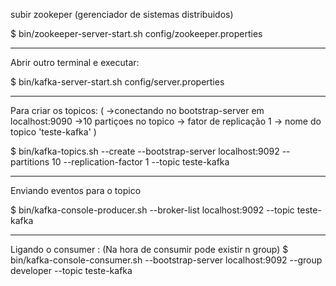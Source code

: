 
subir zookeper (gerenciador de sistemas distribuidos)

$ bin/zookeeper-server-start.sh config/zookeeper.properties

------

Abrir outro terminal e executar:

$ bin/kafka-server-start.sh config/server.properties

------

Para criar os topicos:
(
->conectando no bootstrap-server em localhost:9090
->10 partiçoes no topico
-> fator de replicação 1
-> nome do topico 'teste-kafka'
)

$ bin/kafka-topics.sh --create --bootstrap-server localhost:9092 --partitions 10 --replication-factor 1 --topic teste-kafka

------

Enviando eventos para o topico

$ bin/kafka-console-producer.sh --broker-list localhost:9092 --topic teste-kafka


------

Ligando o consumer :
(Na hora de consumir pode existir n group)
$ bin/kafka-console-consumer.sh --bootstrap-server localhost:9092 --group developer --topic teste-kafka
